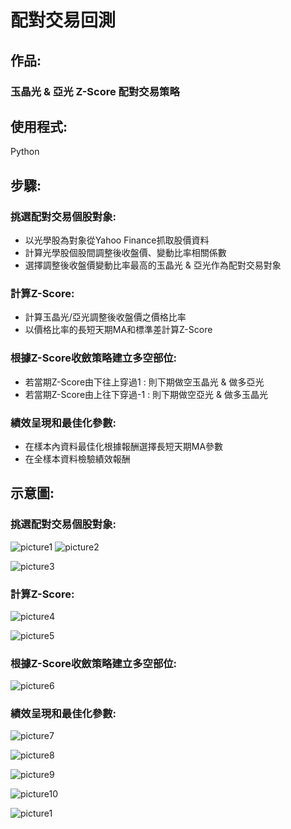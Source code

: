 # 配對交易回測
## 作品:
### 玉晶光 & 亞光 Z-Score 配對交易策略
## 使用程式:
Python
## 步驟:
### 挑選配對交易個股對象:
* 以光學股為對象從Yahoo Finance抓取股價資料
* 計算光學股個股間調整後收盤價、變動比率相關係數
* 選擇調整後收盤價變動比率最高的玉晶光 & 亞光作為配對交易對象
### 計算Z-Score:
* 計算玉晶光/亞光調整後收盤價之價格比率
* 以價格比率的長短天期MA和標準差計算Z-Score
### 根據Z-Score收斂策略建立多空部位:
* 若當期Z-Score由下往上穿過1  : 則下期做空玉晶光 & 做多亞光
* 若當期Z-Score由上往下穿過-1 : 則下期做空亞光 & 做多玉晶光
### 績效呈現和最佳化參數:
* 在樣本內資料最佳化根據報酬選擇長短天期MA參數
* 在全樣本資料檢驗績效報酬 
## 示意圖:
### 挑選配對交易個股對象:
![picture1](https://github.com/yyy855029/program_trading_practice/blob/master/%E9%85%8D%E5%B0%8D%E4%BA%A4%E6%98%93%E5%9B%9E%E6%B8%AC/Img/%E8%AA%BF%E6%95%B4%E5%BE%8C%E6%94%B6%E7%9B%A4%E5%83%B9%E7%9B%B8%E9%97%9C%E4%BF%82%E6%95%B8%E7%86%B1%E5%BA%A6%E5%9C%96.png)
![picture2](https://github.com/yyy855029/program_trading_practice/blob/master/%E9%85%8D%E5%B0%8D%E4%BA%A4%E6%98%93%E5%9B%9E%E6%B8%AC/Img/%E8%AA%BF%E6%95%B4%E5%BE%8C%E6%94%B6%E7%9B%A4%E5%83%B9%E8%AE%8A%E5%8C%96%E7%8E%87%E7%9B%B8%E9%97%9C%E4%BF%82%E6%95%B8%E7%86%B1%E5%BA%A6%E5%9C%96.png)  

![picture3](https://github.com/yyy855029/program_trading_practice/blob/master/%E9%85%8D%E5%B0%8D%E4%BA%A4%E6%98%93%E5%9B%9E%E6%B8%AC/Img/%E8%AA%BF%E6%95%B4%E5%BE%8C%E6%94%B6%E7%9B%A4%E5%83%B9.png)
### 計算Z-Score:
![picture4](https://github.com/yyy855029/program_trading_practice/blob/master/%E9%85%8D%E5%B0%8D%E4%BA%A4%E6%98%93%E5%9B%9E%E6%B8%AC/Img/%E5%83%B9%E6%A0%BC%E6%AF%94%E7%8E%87.png)  

![picture5](https://github.com/yyy855029/program_trading_practice/blob/master/%E9%85%8D%E5%B0%8D%E4%BA%A4%E6%98%93%E5%9B%9E%E6%B8%AC/Img/z_score.png)
### 根據Z-Score收斂策略建立多空部位:
![picture6](https://github.com/yyy855029/program_trading_practice/blob/master/%E9%85%8D%E5%B0%8D%E4%BA%A4%E6%98%93%E5%9B%9E%E6%B8%AC/Img/%E8%A8%8A%E8%99%9F%E5%92%8C%E9%83%A8%E4%BD%8D%E5%9C%96.png)
### 績效呈現和最佳化參數:
![picture7](https://github.com/yyy855029/program_trading_practice/blob/master/%E9%85%8D%E5%B0%8D%E4%BA%A4%E6%98%93%E5%9B%9E%E6%B8%AC/Img/%E7%B4%AF%E7%A9%8D%E5%A0%B1%E9%85%AC%E5%92%8C%E7%B4%AF%E7%A9%8D%E6%9C%80%E5%A4%A7%E5%A0%B1%E9%85%AC.png)  

![picture8](https://github.com/yyy855029/program_trading_practice/blob/master/%E9%85%8D%E5%B0%8D%E4%BA%A4%E6%98%93%E5%9B%9E%E6%B8%AC/Img/%E5%80%8B%E8%82%A1%E5%A0%B1%E9%85%AC%E5%92%8C%E7%B8%BD%E5%A0%B1%E9%85%AC.png)  

![picture9](https://github.com/yyy855029/program_trading_practice/blob/master/%E9%85%8D%E5%B0%8D%E4%BA%A4%E6%98%93%E5%9B%9E%E6%B8%AC/Img/%E5%B9%B3%E5%80%89%E6%AC%8A%E7%9B%8A%E6%9B%B2%E7%B7%9A%E5%92%8C%E7%B8%BE%E6%95%88%E6%8B%89%E5%9B%9E.png)  

![picture10](https://github.com/yyy855029/program_trading_practice/blob/master/%E9%85%8D%E5%B0%8D%E4%BA%A4%E6%98%93%E5%9B%9E%E6%B8%AC/Img/%E6%AF%8F%E6%9C%88%E7%8D%B2%E5%88%A9%E5%92%8C%E8%99%A7%E6%90%8D.png)  

![picture1](https://github.com/yyy855029/program_trading_practice/blob/master/%E9%85%8D%E5%B0%8D%E4%BA%A4%E6%98%93%E5%9B%9E%E6%B8%AC/Img/%E6%9C%80%E4%BD%B3%E5%8C%963D%E5%9C%96.png)
